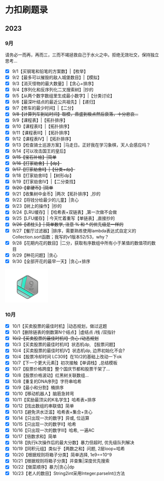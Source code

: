 # 力扣刷题录
## 2023
### 9月
请务必一而再，再而三，三而不竭拯救自己于水火之中。拒绝无效社交，保持独立思考...
- [x] 9/1【买钢笔和铅笔的方案数】|【枚举】
- [x] 9/2【最多可以摧毁的敌人城堡数目】|【模拟】
- [x] 9/3【消灭怪物的最大数量】|【贪心+排序】
- [x] 9/4【序列化和反序列化二叉搜索树】|抄的
- [x] 9/5【从两个数字数组里生成最小数字】|【分类讨论】
- [x] 9/6【最深叶结点的最近公共祖先】|【递归】
- [x] 9/7【修车的最少时间】|【二分】
- [x] ~~9/8【计算列车到站时间】取模，鼎盛到极点然后衰落，十分悲哀...~~
- [x] 9/9【课程表】|【拓扑排序】
- [x] 9/10【课程表II】|【拓扑排序】
- [x] 9/11【课程表III】|【拓扑排序】
- [x] 9/12【课程表IV】|【拓扑排序】
- [x] 9/13【检查骑士巡游方案】|马走日。正好我在学习象棋，天人会感应吗？
- [x] 9/14【可以攻击国王的皇后】
- [x] ~~9/15【宝石补给】|简单~~
- [x] ~~9/16【打家劫舍】|【dp】~~
- [x] ~~9/17【打家劫舍II】|【分类+dp】~~
- [x] 9/18【打家劫舍III】|【树形dp】
- [x] 9/19【打家劫舍IV】|【二分查找】
- [x] ~~9/20【拿硬币】|简单~~
- [x] 9/21【收集树中金币】|两次【拓扑排序】,抄的
- [x] 9/22【将钱分给最少的儿童】|贪心
- [x] 9/23【树上的操作】|抄的
- [x] 9/24【LRU缓存】|【哈希表+双链表】,第一次做不会做
- [x] 9/25【LFU缓存】| 今天忙着重写【单链表】,直接抄的
- [x] ~~9/26【递枕头】| 简单数学, 注意 % 和 * 的优先级是一样的~~
- [x] 9/27【餐厅过滤器】|排序，需要熟练使用lambda表达式自定义的Collection.sort函数；我写的v1版本52/53，why？
- [x] 9/28【花期内花的数目】|二分，获取有序数组中所有小于某值的数值项的数目
- [x] 9/29【种花问题】|贪心 
- [x] 9/30【全部开花的最早一天】|贪心+排序

![img.png](leetcode/img.png)
### 10月
- [x] 10/1【买卖股票的最佳时机】|动态规划，做过这题
- [x] 10/1【删除链表的倒数第N个结点】|虚结点 /栈 /双指针
- [x] ~~10/2【买卖股票的最佳时机II】贪心 /动态规划~~
- [x] 10/3【买卖股票的最佳时机III】状态机dp, 【股票问题】
- [x] 10/4【买卖股票的最佳时机IV】状态机dp, 边界初始化不会?
- [x] 10/4【股票冷却时间 LC309】在10/2的基础上改动一下ok
- [x] 10/7【下一个更大元素|】初次接触【单调栈】,总结模板
- [x] 10/7【股票价格跨度】整个国庆节都和股票干架了...
- [x] 10/8【股票价格波动】红黑树关联数组...
- [x] 10/8【重复的DNA序列】字符串哈希
- [x] 10/9【最小和分割】桶排序
- [x] 10/10【移动机器人】脑筋急转弯
- [x] 10/11【奖励最顶尖的K名学生】哈希表+排序
- [x] 10/12【找出数组的串联值】简单
- [x] 10/13【避免洪水泛滥】哈希表+集合+贪心
- [x] 10/14【只出现一次的数字】异或, 位运算
- [x] 10/15【只出现一次的数字II】哈希
- [x] 10/16【只出现一次的数字III】哈希, 一遍AC
- [x] 10/17【倍数求和】简单
- [x] 10/18【执行k次操作后的最大分数】暴力但超时, 优先级队列解决
- [x] 10/19【同积元组】类似于【两数之和】问题, 2层loop+哈希
- [x] 10/20【根据规则将箱子分类】简单选择, 1e9==10^9
- [x] 10/21【根据规则将箱子分类】并查集|深度优先搜索
- [x] 10/22【做菜顺序】暴力|贪心|dp
- [x] 10/23【老人的数目】String2int采用Integer.parseInt()方法
